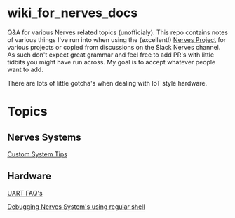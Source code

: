 # wiki_for_nerves_docs

Q&A for various Nerves related topics (unofficialy). This repo contains notes of various things I've run into when using the (excellent!) [Nerves Project](https://nerves-project.org/) for various projects or copied from discussions on the Slack Nerves channel. As such don't expect great grammar and feel free to add PR's with little tidbits you might have run across. My goal is to accept whatever people want to add. 

There are lots of little gotcha's when dealing with IoT style hardware. 

# Topics

## Nerves Systems

[Custom System Tips](custom_system_tips.md)

## Hardware

[UART FAQ's](uart_faqs.md)

[Debugging Nerves System's using regular shell](nerves_unix_sh.md)
